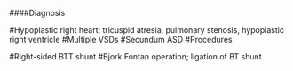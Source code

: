 ####Diagnosis

#Hypoplastic right heart: tricuspid atresia, pulmonary stenosis, hypoplastic right ventricle
#Multiple VSDs
#Secundum ASD
#Procedures

#Right-sided BTT shunt
#Bjork Fontan operation; ligation of BT shunt
